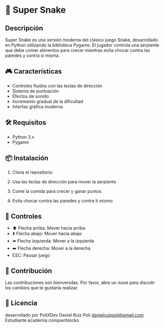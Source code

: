 # 🐍 Super Snake

## Descripción
Super Snake es una versión moderna del clásico juego Snake, desarrollado en Python utilizando la biblioteca Pygame. El jugador controla una serpiente que debe comer alimentos para crecer mientras evita chocar contra las paredes y contra sí misma.

## 🎮 Características
- Controles fluidos con las teclas de dirección
- Sistema de puntuación
- Efectos de sonido
- Incremento gradual de la dificultad
- Interfaz gráfica moderna

## 🛠️ Requisitos
- Python 3.x
- Pygame

## 📦 Instalación
1. Clona el repositorio:

2. Usa las teclas de dirección para mover la serpiente
3. Come la comida para crecer y ganar puntos
4. Evita chocar contra las paredes y contra ti mismo

## 🎯 Controles
- ⬆️ Flecha arriba: Mover hacia arriba
- ⬇️ Flecha abajo: Mover hacia abajo
- ⬅️ Flecha izquierda: Mover a la izquierda
- ➡️ Flecha derecha: Mover a la derecha
- ESC: Pausar juego

## 👥 Contribución
Las contribuciones son bienvenidas. Por favor, abre un issue para discutir los cambios que te gustaría realizar.

## 📄 Licencia


desarrollado por PoliXDev
Daniel Ruiz Poli
danielruizpoli@gmail.com
Estudiante academia conquerblocks
